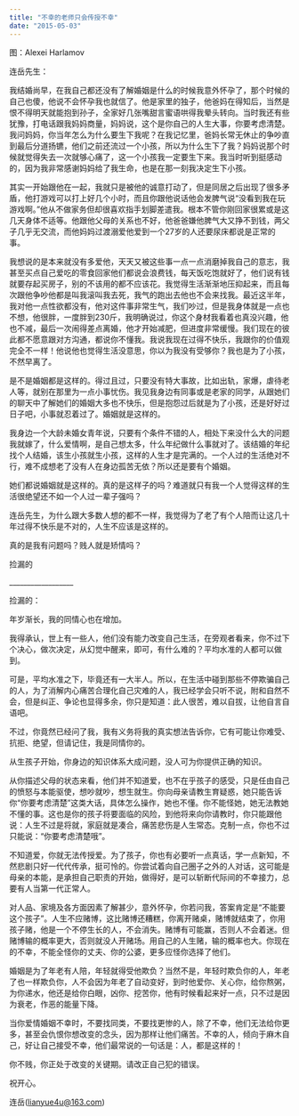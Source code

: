 ```yaml
---
title: "不幸的老师只会传授不幸"
date: "2015-05-03"
---
```


图：Alexei Harlamov

连岳先生：

我结婚尚早，在我自己都还没有了解婚姻是什么的时候我意外怀孕了，那个时候的自己也傻，他说不会怀孕我也就信了。他是家里的独子，他爸妈在得知后，当然是恨不得明天就能抱到孙子，全家好几张嘴甜言蜜语哄得我晕头转向。当时我还有些犹豫，打电话跟我妈妈商量，妈妈说，这个是你自己的人生大事，你要考虑清楚。我问妈妈，你当年怎么为什么要生下我呢？在我记忆里，爸妈长常无休止的争吵直到最后分道扬镳，他们之前还流过一个小孩，所以为什么生下了我？妈妈说那个时候就觉得失去一次就够心痛了，这一个小孩我一定要生下来。我当时听到挺感动的，因为我非常感谢妈妈给了我生命，也是在那一刻我决定生下小孩。

其实一开始跟他在一起，我就只是被他的诚意打动了，但是同居之后出现了很多矛盾，他打游戏可以打上好几个小时，而且你跟他说话他会发脾气说“没看到我在玩游戏啊。”他从不做家务但却很喜欢指手划脚差遣我。根本不管你刚回家很累或是这几天身体不适等。他跟他父母的关系也不好，他爸爸嫌他脾气大又挣不到钱，两父子几乎无交流，而他妈妈过渡溺爱他爱到一个27岁的人还要尿床都说是正常的事。

我想说的是本来就没有多爱他，天天又被这些事一点一点消磨掉我自己的意志，我甚至买点自己爱吃的零食回家他们都说会浪费钱，每天饭吃饱就好了，他们说有钱就要存起买房子，别的不该用的都不应该花。我觉得生活渐渐地压抑起来，而且每次跟他争吵他都是叫我滚叫我去死，我气的跑出去他也不会来找我。最近这半年，我对他一点性欲都没有，他对这件事非常生气，我们吵过，但是我身体就是一点也不想，他很胖，一度胖到230斤，我明确说过，你这个身材我看着也真没兴趣，他也不减，最后一次闹得差点离婚，他才开始减肥，但进度非常缓慢。我们现在的彼此都不愿意跟对方沟通，都说你不懂我。我说我现在过得不快乐，我跟你的价值观完全不一样！他说他也觉得生活没意思，你以为我没有受够你？我也是为了小孩，不然早离了。

是不是婚姻都是这样的。得过且过，只要没有特大事故，比如出轨，家爆，虐待老人等，就别在那里为一点小事忧伤。我见我身边有同事或是老家的同学，从跟她们的聊天中了解她们的婚姻大多也不快乐，但是抱怨过后就是为了小孩，还是好好过日子吧，小事就忍着过了。婚姻就是这样的。

我身边一个大龄未婚女青年说，只要有个条件不错的人，相处下来没什么大的问题我就嫁了，什么爱情啊，是自己想太多，什么年纪做什么事就对了。该结婚的年纪找个人结婚，该生小孩就生小孩，这样的人生才是完满的。一个人过的生活绝对不行，难不成想老了没有人在身边孤苦无依？所以还是要有个婚姻。

她们都说婚姻就是这样的。真的是这样子的吗？难道就只有我一个人觉得这样的生活很绝望还不如一个人过一辈子强吗？

连岳先生，为什么跟大多数人想的都不一样，我觉得为了老了有个人陪而让这几十年过得不快乐是不对的，人生不应该是这样的。

真的是我有问题吗？贱人就是矫情吗？

捡漏的

\_\_\_\_\_\_\_\_\_\_\_\_\_\_\_\_\_\_

捡漏的：

年岁渐长，我的同情心也在增加。

我得承认，世上有一些人，他们没有能力改变自己生活，在旁观者看来，你不过下个决心，做次决定，从幻觉中醒来，即可，有什么难的？平均水准的人都可以做到。

可是，平均水准之下，毕竟还有一大半人。所以，在生活中碰到那些不停欺骗自己的人，为了消解内心痛苦合理化自己灾难的人，我已经学会只听不说，附和自然不会，但是纠正、争论也显得多余，你只是知道：此人很苦，难以自拔，让他自言自语吧。

不过，你竟然已经问了我，我有义务将我的真实想法告诉你，它有可能让你难受、抗拒、绝望，但请记住，我是同情你的。

从生孩子开始，你身边的知识体系大成问题，没人可为你提供正确的知识。

从你描述父母的状态来看，他们并不知道爱，也不在乎孩子的感受，只是任由自己的愤怒与本能驱使，想吵就吵，想生就生。你向母亲请教生育疑惑，她只能告诉你“你要考虑清楚”这类大话，具体怎么操作，她也不懂。你不能怪她，她无法教她不懂的事。这也是你的孩子将要面临的风险，到他将来向你请教时，你只能跟他说：人生不过是将就，家庭就是凑合，痛苦悲伤是人生常态。克制一点，你也不过只能说：“你要考虑清楚哦”。

不知道爱，你就无法传授爱。为了孩子，你也有必要听一点真话，学一点新知，不然悲剧只好一代代传承，挺可怜的。你尝试着向自己圈子之外的人对话，这可能是母亲的本能，是承担自己职责的开始，做得好，是可以斩断代际间的不幸接力，总要有人当第一代正常人。

对人品、家境及各方面因素了解甚少，意外怀孕，你若问我，答案肯定是“不能要这个孩子”。人生不应赌博，这比赌博还糟糕，你离开赌桌，赌博就结束了，你用孩子赌，他是一个不停生长的人，不会消失。赌博有可能赢，否则人不会着迷。但赌博输的概率更大，否则就没人开赌场。用自己的人生赌，输的概率也大。你现在的不幸，不能全怪你的丈夫、你的公婆，更多应怪你选择了他们。

婚姻是为了年老有人陪，年轻就得受他欺负？当然不是，年轻时欺负你的人，年老了也一样欺负你，人不会因为年老了自动变好，到时他爱你、关心你，给你熬粥，为你递水，他还是给你白眼，凶你、挖苦你，他有时候看起来好一点，只不过是因为衰老，作恶的能量下降。

当你爱情婚姻不幸时，不要找同类，不要找更惨的人，除了不幸，他们无法给你更多，甚至会仇恨你想改变的念头，因为那样让他们痛苦。不幸的人，倾向于麻木自己，好让自己接受不幸，他们最常说的一句话是：人，都是这样的！

你不贱，你正处于改变的关键期。请改正自己犯的错误。

祝开心。

连岳(lianyue4u@163.com)
